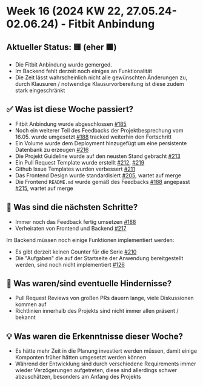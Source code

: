 # Week 16 (2024 KW 22, 27.05.24-02.06.24) - Fitbit Anbindung

## Aktueller Status: 🟨 (eher 🟧)

- Die Fitbit Anbindung wurde gemerged.
- Im Backend fehlt derzeit noch einiges an Funktionalität
- Die Zeit lässt wahrscheinlich nicht alle gewünschten Änderungen zu, durch Klausuren / notwendige Klausurvorbereitung ist diese zudem stark eingeschränkt

## ✅ Was ist diese Woche passiert?

- Fitbit Anbindung wurde abgeschlossen [#185](https://github.com/SE-TINF22B2/G5-DuoGradus/issues/185)
- Noch ein weiterer Teil des Feedbacks der Projektbesprechung vom 16.05. wurde umgesetzt [#188](https://github.com/SE-TINF22B2/G5-DuoGradus/issues/188) tracked weiterhin den Fortschritt
- Ein Volume wurde dem Deployment hinzugefügt um eine persistente Datenbank zu erzeugen [#216](https://github.com/SE-TINF22B2/G5-DuoGradus/issues/216)
- Die Projekt Guideline wurde auf den neusten Stand gebracht [#213](https://github.com/SE-TINF22B2/G5-DuoGradus/issues/213)
- Ein Pull Request Template wurde erstellt [#212](https://github.com/SE-TINF22B2/G5-DuoGradus/issues/212), [#219](https://github.com/SE-TINF22B2/G5-DuoGradus/pull/219)
- Github Issue Templates wurden verbessert [#211](https://github.com/SE-TINF22B2/G5-DuoGradus/issues/211)
- Das Frontend Design wurde standardisiert [#205](https://github.com/SE-TINF22B2/G5-DuoGradus/issues/205), wartet auf merge
- Die Frontend `README.md` wurde gemäß des Feedbacks [#188](https://github.com/SE-TINF22B2/G5-DuoGradus/issues/188) angepasst [#215](https://github.com/SE-TINF22B2/G5-DuoGradus/issues/215), wartet auf merge

## 👣 Was sind die nächsten Schritte?

- Immer noch das Feedback fertig umsetzen [#188](https://github.com/SE-TINF22B2/G5-DuoGradus/issues/188)
- Verheiraten von Frontend und Backend [#217](https://github.com/SE-TINF22B2/G5-DuoGradus/issues/217)

Im Backend müssen noch einige Funktionen implementiert werden:
- Es gibt derzeit keinen Counter für die Serie [#210](https://github.com/SE-TINF22B2/G5-DuoGradus/issues/210)
- Die "Aufgaben" die auf der Startseite der Anwendung bereitgestellt werden, sind noch nicht implementiert [#126](https://github.com/SE-TINF22B2/G5-DuoGradus/issues/126)

## 🤺 Was waren/sind eventuelle Hindernisse?

- Pull Request Reviews von großen PRs dauern lange, viele Diskussionen kommen auf
- Richtlinien innerhalb des Projekts sind nicht immer allen präsent / bekannt

## 💡 Was waren die Erkenntnisse dieser Woche?

- Es hätte mehr Zeit in die Planung investiert werden müssen, damit einige Komponten früher hätten umgesetzt werden können
- Während der Entwicklung sind durch verschiedene Requirements immer wieder Verzögerungen aufgetreten, diese sind allerdings schwer abzuschätzen, besonders am Anfang des Projekts
